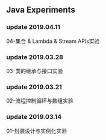 Java Experiments
-----------------------
### update 2019.04.11

04-集合 & Lambda & Stream APIs实验

### update 2019.03.28

03-类的继承与接口实验

### update 2019.03.21
 
02-流程控制循环与数组实验

### update 2019.03.14

01-封装设计与实例化实验

 